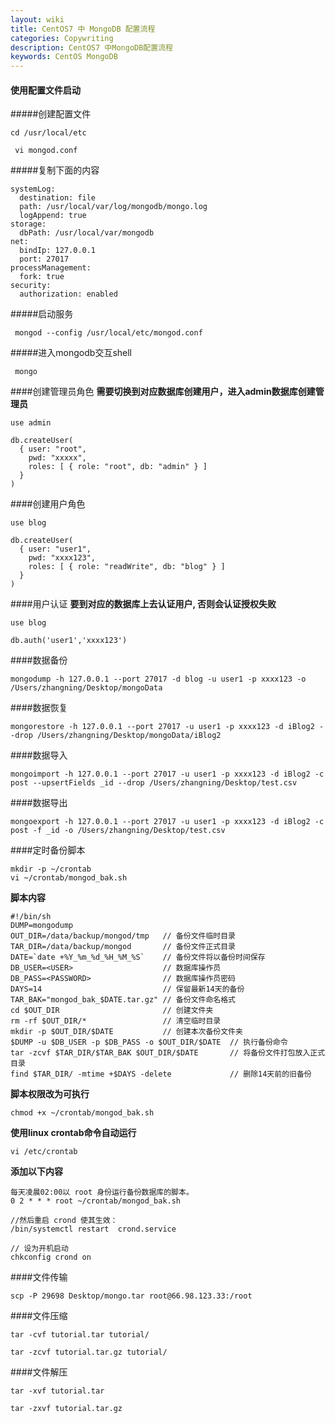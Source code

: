 ```yaml
---
layout: wiki
title: CentOS7 中 MongoDB 配置流程
categories: Copywriting
description: CentOS7 中MongoDB配置流程
keywords: CentOS MongoDB
---
```



#### 使用配置文件启动
#####创建配置文件
```
cd /usr/local/etc
```
```
 vi mongod.conf
```
#####复制下面的内容
```
systemLog:
  destination: file
  path: /usr/local/var/log/mongodb/mongo.log
  logAppend: true
storage:
  dbPath: /usr/local/var/mongodb
net:
  bindIp: 127.0.0.1
  port: 27017
processManagement:
  fork: true
security:
  authorization: enabled
```
#####启动服务
```
 mongod --config /usr/local/etc/mongod.conf
```

#####进入mongodb交互shell
```
 mongo
```

####创建管理员角色
**需要切换到对应数据库创建用户，进入admin数据库创建管理员**

```
use admin
```
```
db.createUser(  
  { user: "root",  
    pwd: "xxxxx",  
    roles: [ { role: "root", db: "admin" } ]  
  }  
)
```
####创建用户角色

```
use blog
```

```
db.createUser(  
  { user: "user1",  
    pwd: "xxxx123",  
    roles: [ { role: "readWrite", db: "blog" } ]  
  }  
) 
```

####用户认证
**要到对应的数据库上去认证用户, 否则会认证授权失败**

```
use blog
```

```
db.auth('user1','xxxx123')
```
####数据备份
```
mongodump -h 127.0.0.1 --port 27017 -d blog -u user1 -p xxxx123 -o /Users/zhangning/Desktop/mongoData
```
####数据恢复
```
mongorestore -h 127.0.0.1 --port 27017 -u user1 -p xxxx123 -d iBlog2 --drop /Users/zhangning/Desktop/mongoData/iBlog2
```
####数据导入
```
mongoimport -h 127.0.0.1 --port 27017 -u user1 -p xxxx123 -d iBlog2 -c post --upsertFields _id --drop /Users/zhangning/Desktop/test.csv
```

####数据导出
```
mongoexport -h 127.0.0.1 --port 27017 -u user1 -p xxxx123 -d iBlog2 -c post -f _id -o /Users/zhangning/Desktop/test.csv
```
####定时备份脚本
```
mkdir -p ~/crontab
vi ~/crontab/mongod_bak.sh
```
**脚本内容**

```
#!/bin/sh
DUMP=mongodump
OUT_DIR=/data/backup/mongod/tmp   // 备份文件临时目录
TAR_DIR=/data/backup/mongod       // 备份文件正式目录
DATE=`date +%Y_%m_%d_%H_%M_%S`    // 备份文件将以备份时间保存
DB_USER=<USER>                    // 数据库操作员
DB_PASS=<PASSWORD>                // 数据库操作员密码
DAYS=14                           // 保留最新14天的备份
TAR_BAK="mongod_bak_$DATE.tar.gz" // 备份文件命名格式
cd $OUT_DIR                       // 创建文件夹
rm -rf $OUT_DIR/*                 // 清空临时目录
mkdir -p $OUT_DIR/$DATE           // 创建本次备份文件夹
$DUMP -u $DB_USER -p $DB_PASS -o $OUT_DIR/$DATE  // 执行备份命令
tar -zcvf $TAR_DIR/$TAR_BAK $OUT_DIR/$DATE       // 将备份文件打包放入正式目录
find $TAR_DIR/ -mtime +$DAYS -delete             // 删除14天前的旧备份
```

**脚本权限改为可执行**

```
chmod +x ~/crontab/mongod_bak.sh
```

**使用linux crontab命令自动运行**

```
vi /etc/crontab
```

**添加以下内容**

```
每天凌晨02:00以 root 身份运行备份数据库的脚本。
0 2 * * * root ~/crontab/mongod_bak.sh
```

```
//然后重启 crond 使其生效：
/bin/systemctl restart  crond.service
```
```
// 设为开机启动
chkconfig crond on   
```


####文件传输
```
scp -P 29698 Desktop/mongo.tar root@66.98.123.33:/root
```


####文件压缩
```
tar -cvf tutorial.tar tutorial/
```

```
tar -zcvf tutorial.tar.gz tutorial/
```

####文件解压
```
tar -xvf tutorial.tar
```
```
tar -zxvf tutorial.tar.gz
```



